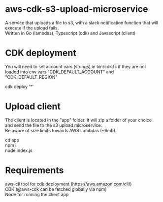 # aws-cdk-s3-upload-microservice

A service that uploads a file to s3, with a slack notification function that will execute if the upload fails.  
Written in Go (lambdas), Typescript (cdk) and Javascript (client)

# CDK deployment

You will need to set account vars (strings) in bin/cdk.ts if they are not loaded into env vars "CDK_DEFAULT_ACCOUNT" and "CDK_DEFAULT_REGION"

cdk deploy '\*'

# Upload client

The client is located in the "app" folder. It will zip a folder of your choice and send the file to the s3 upload microservice.  
Be aware of size limits towards AWS Lambdas (~6mb).

cd app  
npm i  
node index.js

# Requirements

aws-cli tool for cdk deployment (https://aws.amazon.com/cli/)  
CDK (@aws-cdk can be fetched globally via npm)  
Node for running the client app
